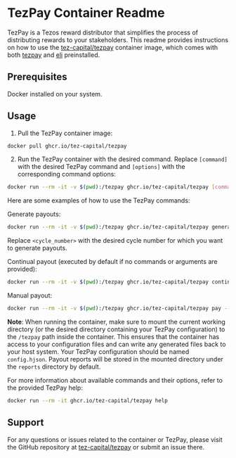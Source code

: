 # TezPay Container Readme
TezPay is a Tezos reward distributor that simplifies the process of distributing rewards to your stakeholders. This readme provides instructions on how to use the [tez-capital/tezpay](ghcr.io/tez-capital/tezpay) container image, which comes with both [tezpay](https://github.com/mavryk-network/mavpay) and [eli](https://github.com/alis-is/eli) preinstalled.

## Prerequisites
Docker installed on your system.
## Usage
1. Pull the TezPay container image:
```bash
docker pull ghcr.io/tez-capital/tezpay
```
2. Run the TezPay container with the desired command. Replace `[command]` with the desired TezPay command and `[options]` with the corresponding command options:
```bash
docker run --rm -it -v $(pwd):/tezpay ghcr.io/tez-capital/tezpay [command] [options]
```

Here are some examples of how to use the TezPay commands:

Generate payouts:
```bash
docker run --rm -it -v $(pwd):/tezpay ghcr.io/tez-capital/tezpay generate-payouts --cycle <cycle_number> [flags]
```
Replace `<cycle_number>` with the desired cycle number for which you want to generate payouts.

Continual payout (executed by default if no commands or arguments are provided):
```bash
docker run --rm -it -v $(pwd):/tezpay ghcr.io/tez-capital/tezpay continual [flags]
```

Manual payout:
```bash
docker run --rm -it -v $(pwd):/tezpay ghcr.io/tez-capital/tezpay pay --cycle <cycle_number> [flags]
```

**Note**: When running the container, make sure to mount the current working directory (or the desired directory containing your TezPay configuration) to the `/tezpay` path inside the container. This ensures that the container has access to your configuration files and can write any generated files back to your host system. Your TezPay configuration should be named `config.hjson`. Payout reports will be stored in the mounted directory under the `reports` directory by default.

For more information about available commands and their options, refer to the provided TezPay help:

```bash
docker run --rm -it ghcr.io/tez-capital/tezpay help
```

## Support
For any questions or issues related to the container or TezPay, please visit the GitHub repository at [tez-capital/tezpay](https://github.com/mavryk-network/mavpay) or submit an issue there.

